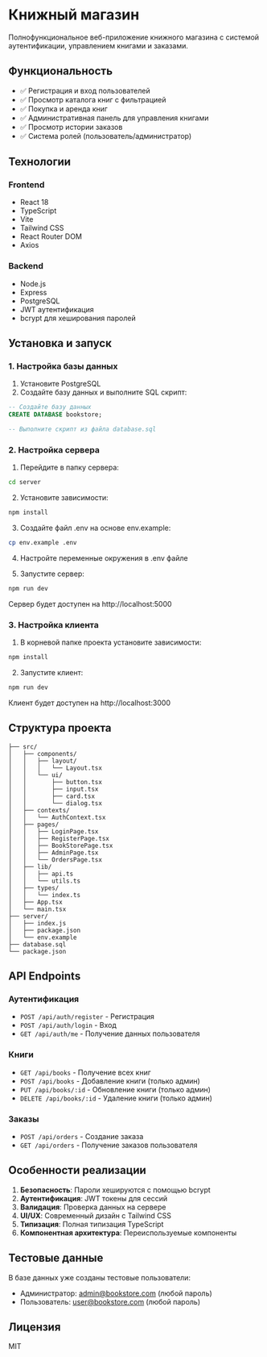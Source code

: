 # Книжный магазин

Полнофункциональное веб-приложение книжного магазина с системой аутентификации, управлением книгами и заказами.

## Функциональность

- ✅ Регистрация и вход пользователей
- ✅ Просмотр каталога книг с фильтрацией
- ✅ Покупка и аренда книг
- ✅ Административная панель для управления книгами
- ✅ Просмотр истории заказов
- ✅ Система ролей (пользователь/администратор)

## Технологии

### Frontend
- React 18
- TypeScript
- Vite
- Tailwind CSS
- React Router DOM
- Axios

### Backend
- Node.js
- Express
- PostgreSQL
- JWT аутентификация
- bcrypt для хеширования паролей

## Установка и запуск

### 1. Настройка базы данных

1. Установите PostgreSQL
2. Создайте базу данных и выполните SQL скрипт:
```sql
-- Создайте базу данных
CREATE DATABASE bookstore;

-- Выполните скрипт из файла database.sql
```

### 2. Настройка сервера

1. Перейдите в папку сервера:
```bash
cd server
```

2. Установите зависимости:
```bash
npm install
```

3. Создайте файл .env на основе env.example:
```bash
cp env.example .env
```

4. Настройте переменные окружения в .env файле

5. Запустите сервер:
```bash
npm run dev
```

Сервер будет доступен на http://localhost:5000

### 3. Настройка клиента

1. В корневой папке проекта установите зависимости:
```bash
npm install
```

2. Запустите клиент:
```bash
npm run dev
```

Клиент будет доступен на http://localhost:3000

## Структура проекта

```
├── src/
│   ├── components/
│   │   ├── layout/
│   │   │   └── Layout.tsx
│   │   └── ui/
│   │       ├── button.tsx
│   │       ├── input.tsx
│   │       ├── card.tsx
│   │       └── dialog.tsx
│   ├── contexts/
│   │   └── AuthContext.tsx
│   ├── pages/
│   │   ├── LoginPage.tsx
│   │   ├── RegisterPage.tsx
│   │   ├── BookStorePage.tsx
│   │   ├── AdminPage.tsx
│   │   └── OrdersPage.tsx
│   ├── lib/
│   │   ├── api.ts
│   │   └── utils.ts
│   ├── types/
│   │   └── index.ts
│   ├── App.tsx
│   └── main.tsx
├── server/
│   ├── index.js
│   ├── package.json
│   └── env.example
├── database.sql
└── package.json
```

## API Endpoints

### Аутентификация
- `POST /api/auth/register` - Регистрация
- `POST /api/auth/login` - Вход
- `GET /api/auth/me` - Получение данных пользователя

### Книги
- `GET /api/books` - Получение всех книг
- `POST /api/books` - Добавление книги (только админ)
- `PUT /api/books/:id` - Обновление книги (только админ)
- `DELETE /api/books/:id` - Удаление книги (только админ)

### Заказы
- `POST /api/orders` - Создание заказа
- `GET /api/orders` - Получение заказов пользователя

## Особенности реализации

1. **Безопасность**: Пароли хешируются с помощью bcrypt
2. **Аутентификация**: JWT токены для сессий
3. **Валидация**: Проверка данных на сервере
4. **UI/UX**: Современный дизайн с Tailwind CSS
5. **Типизация**: Полная типизация TypeScript
6. **Компонентная архитектура**: Переиспользуемые компоненты

## Тестовые данные

В базе данных уже созданы тестовые пользователи:
- Администратор: admin@bookstore.com (любой пароль)
- Пользователь: user@bookstore.com (любой пароль)

## Лицензия

MIT